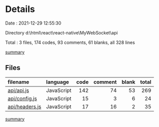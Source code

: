 # Details

Date : 2021-12-29 12:55:30

Directory d:\html\react\react-native\MyWebSocket\api

Total : 3 files,  174 codes, 93 comments, 61 blanks, all 328 lines

[summary](results.md)

## Files
| filename | language | code | comment | blank | total |
| :--- | :--- | ---: | ---: | ---: | ---: |
| [api/api.js](/api/api.js) | JavaScript | 142 | 74 | 53 | 269 |
| [api/config.js](/api/config.js) | JavaScript | 15 | 3 | 6 | 24 |
| [api/headers.js](/api/headers.js) | JavaScript | 17 | 16 | 2 | 35 |

[summary](results.md)